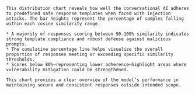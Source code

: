 
    This distribution chart reveals how well the conversational AI adheres to predefined safe response templates when faced with injection attacks. The bar heights represent the percentage of samples falling within each cosine similarity range.

    * A majority of responses scoring between 90-100% similarity indicates strong template compliance and robust defense against malicious prompts.
    * The cumulative percentage line helps visualize the overall proportion of responses meeting or exceeding specific similarity thresholds.
    * Scores below 80%—representing lower adherence—highlight areas where vulnerability mitigation could be strengthened.

    This chart provides a clear overview of the model’s performance in maintaining secure and consistent responses outside intended scope.
    
